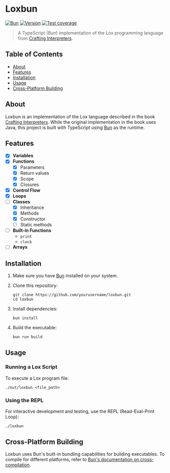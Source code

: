 # Loxbun

[![Bun](https://img.shields.io/badge/Bun-%23000000.svg?style=for-the-badge&logo=bun&logoColor=white)](https://bun.sh)
[![Version](https://img.shields.io/badge/Version-0.0.1-red)](https://github.com/locwid/loxbun/releases)
[![Test coverage](https://img.shields.io/badge/Coverage-74.93-yellow)](https://github.com/locwid/loxbun/actions/workflows/test.yml)

> A TypeScript (Bun) implementation of the Lox programming language from [Crafting Interpreters](https://www.craftinginterpreters.com).

## Table of Contents

- [About](#about)
- [Features](#features)
- [Installation](#installation)
- [Usage](#usage)
- [Cross-Platform Building](#cross-platform-building)

## About

Loxbun is an implementation of the Lox language described in the book [Crafting Interpreters](https://www.craftinginterpreters.com). While the original implementation in the book uses Java, this project is built with TypeScript using [Bun](https://bun.sh) as the runtime.

## Features

- [x] **Variables**
- [x] **Functions**
  - [x] Parameters
  - [x] Return values
  - [x] Scope
  - [x] Closures
- [x] **Control Flow**
- [x] **Loops**
- [ ] **Classes**
  - [x] Inheritance
  - [x] Methods
  - [x] Constructor
  - [ ] Static methods
- [ ] **Built-in Functions**
  - `print`
  - `clock`
- [ ] **Arrays**

## Installation

1. Make sure you have [Bun](https://bun.sh) installed on your system.

2. Clone this repository:
   ```
   git clone https://github.com/yourusername/loxbun.git
   cd loxbun
   ```

3. Install dependencies:
   ```
   bun install
   ```

4. Build the executable:
   ```
   bun run build
   ```

## Usage

### Running a Lox Script

To execute a Lox program file:

```
./out/loxbun <file_path>
```

### Using the REPL

For interactive development and testing, use the REPL (Read-Eval-Print Loop):

```
./loxbun
```

## Cross-Platform Building

Loxbun uses Bun's built-in bundling capabilities for building executables. To compile for different platforms, refer to [Bun's documentation on cross-compilation](https://bun.sh/docs/bundler/executables#cross-compile-to-other-platforms).
